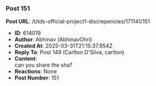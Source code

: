 ### Post 151
**Post URL**: /t/tds-official-project1-discrepencies/171141/151
- **ID**: 614019
- **Author**: Abhinav (AbhinavOhri)
- **Created At**: 2025-03-31T21:15:37.954Z
- **Reply To**: Post 149 (Carlton D'Silva, carlton)
- **Content**:  
  can you share the sha?
- **Reactions**: None
- **Post Number**: 151

